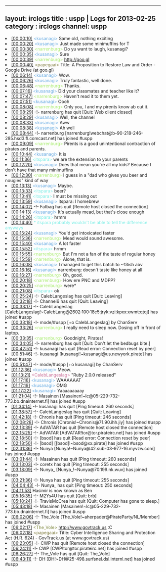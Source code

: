 
---
layout: irclogs
title : uspp | Logs for 2013-02-25
category : irclogs
channel: uspp
---
<li class="logitem"><a href="#00:00:10" name="00:00:10" class="time">[00:00:10]</a> <span class="person" style="color:#6aace3">&lt;kusanagi&gt;</span> Same old, nothing exciting </li>
<li class="logitem"><a href="#00:00:20" name="00:00:20" class="time">[00:00:20]</a> <span class="person" style="color:#6aace3">&lt;kusanagi&gt;</span> Just made some minimuffins for T </li>
<li class="logitem"><a href="#00:00:30" name="00:00:30" class="time">[00:00:30]</a> <span class="person" style="color:#a8ec6e">&lt;narrenburg&gt;</span> Do yu want to laugh, kusanagi? </li>
<li class="logitem"><a href="#00:00:35" name="00:00:35" class="time">[00:00:35]</a> <span class="person" style="color:#6aace3">&lt;kusanagi&gt;</span> Sure </li>
<li class="logitem"><a href="#00:00:39" name="00:00:39" class="time">[00:00:39]</a> <span class="person" style="color:#a8ec6e">&lt;narrenburg&gt;</span> <a href="http://goo.gl/i49ZD" target="_blank">http://goo.gl</a> </li>
<li class="logitem"><a href="#00:00:40" name="00:00:40" class="time">[00:00:40]</a> <span class="person" style="color:#817e41">&lt;papegaai&gt;</span> Title: A Proposition to Restore Law and Order - Google Drive (at goo.gl) </li>
<li class="logitem"><a href="#00:06:14" name="00:06:14" class="time">[00:06:14]</a> <span class="person" style="color:#6aace3">&lt;kusanagi&gt;</span> Wow. </li>
<li class="logitem"><a href="#00:06:26" name="00:06:26" class="time">[00:06:26]</a> <span class="person" style="color:#6aace3">&lt;kusanagi&gt;</span> Truly fantastic, well done. </li>
<li class="logitem"><a href="#00:06:48" name="00:06:48" class="time">[00:06:48]</a> <span class="person" style="color:#a8ec6e">&lt;narrenburg&gt;</span> Thanks. </li>
<li class="logitem"><a href="#00:07:16" name="00:07:16" class="time">[00:07:16]</a> <span class="person" style="color:#6aace3">&lt;kusanagi&gt;</span> Did your classmates and teacher like it? </li>
<li class="logitem"><a href="#00:07:47" name="00:07:47" class="time">[00:07:47]</a> <span class="person" style="color:#a8ec6e">&lt;narrenburg&gt;</span> Haven't read it to them yet. </li>
<li class="logitem"><a href="#00:07:51" name="00:07:51" class="time">[00:07:51]</a> <span class="person" style="color:#6aace3">&lt;kusanagi&gt;</span> Oooh </li>
<li class="logitem"><a href="#00:08:08" name="00:08:08" class="time">[00:08:08]</a> <span class="person" style="color:#a8ec6e">&lt;narrenburg&gt;</span> Only you, I and my pirents know ab out it. </li>
<li class="logitem"><a href="#00:08:29" name="00:08:29" class="time">[00:08:29]</a> -!- <span class="quit">narrenburg</span> has quit [Quit: Web client closed] </li>
<li class="logitem"><a href="#00:08:29" name="00:08:29" class="time">[00:08:29]</a> <span class="person" style="color:#6aace3">&lt;kusanagi&gt;</span> Well, the channel </li>
<li class="logitem"><a href="#00:08:33" name="00:08:33" class="time">[00:08:33]</a> <span class="person" style="color:#6aace3">&lt;kusanagi&gt;</span> Aww </li>
<li class="logitem"><a href="#00:08:38" name="00:08:38" class="time">[00:08:38]</a> <span class="person" style="color:#6aace3">&lt;kusanagi&gt;</span> Ah well </li>
<li class="logitem"><a href="#00:08:44" name="00:08:44" class="time">[00:08:44]</a> -!- <span class="join">narrenburg</span> [narrenburg!webchat@b-90-218-246-285.hsd3.fl.comcast.net] has joined #uspp </li>
<li class="logitem"><a href="#00:09:09" name="00:09:09" class="time">[00:09:09]</a> <span class="person" style="color:#a8ec6e">&lt;narrenburg&gt;</span> Pirents is a good unintentional contraction of pirates and parents. </li>
<li class="logitem"><a href="#00:10:44" name="00:10:44" class="time">[00:10:44]</a> <span class="person" style="color:#6aace3">&lt;kusanagi&gt;</span> It is </li>
<li class="logitem"><a href="#00:11:36" name="00:11:36" class="time">[00:11:36]</a> <span class="person" style="color:#7deee6">&lt;itspara&gt;</span> we are the extension to your parents </li>
<li class="logitem"><a href="#00:12:20" name="00:12:20" class="time">[00:12:20]</a> <span class="person" style="color:#6aace3">&lt;kusanagi&gt;</span> Does that mean you're all my kids? Because I don't have that many minimuffins </li>
<li class="logitem"><a href="#00:12:30" name="00:12:30" class="time">[00:12:30]</a> <span class="person" style="color:#a8ec6e">&lt;narrenburg&gt;</span> I guess in a "dad who gives you beer and nougies" kind of way </li>
<li class="logitem"><a href="#00:13:13" name="00:13:13" class="time">[00:13:13]</a> <span class="person" style="color:#6aace3">&lt;kusanagi&gt;</span> Maybe. </li>
<li class="logitem"><a href="#00:13:33" name="00:13:33" class="time">[00:13:33]</a> <span class="person" style="color:#7deee6">&lt;itspara&gt;</span> beer? </li>
<li class="logitem"><a href="#00:13:41" name="00:13:41" class="time">[00:13:41]</a> <span class="person" style="color:#7deee6">&lt;itspara&gt;</span> I must be missing out </li>
<li class="logitem"><a href="#00:13:59" name="00:13:59" class="time">[00:13:59]</a> <span class="person" style="color:#6aace3">&lt;kusanagi&gt;</span> itspara: I homebrew </li>
<li class="logitem"><a href="#00:14:02" name="00:14:02" class="time">[00:14:02]</a> -!- <span class="quit">Fatbag</span> has quit [Remote host closed the connection] </li>
<li class="logitem"><a href="#00:14:13" name="00:14:13" class="time">[00:14:13]</a> <span class="person" style="color:#6aace3">&lt;kusanagi&gt;</span> It's actually mead, but that's close enough </li>
<li class="logitem"><a href="#00:14:26" name="00:14:26" class="time">[00:14:26]</a> <span class="person" style="color:#7deee6">&lt;itspara&gt;</span> hrmm </li>
<li class="logitem"><a href="#00:14:40" name="00:14:40" class="time">[00:14:40]</a> <span class="person" style="color:#7deee6">* itspara probably wouldn't be able to tell the difference anyways</span> </li>
<li class="logitem"><a href="#00:15:24" name="00:15:24" class="time">[00:15:24]</a> <span class="person" style="color:#6aace3">&lt;kusanagi&gt;</span> You'd get intoxicated faster </li>
<li class="logitem"><a href="#00:15:36" name="00:15:36" class="time">[00:15:36]</a> <span class="person" style="color:#a8ec6e">&lt;narrenburg&gt;</span> Mead would sound awesome. </li>
<li class="logitem"><a href="#00:15:40" name="00:15:40" class="time">[00:15:40]</a> <span class="person" style="color:#6aace3">&lt;kusanagi&gt;</span> A lot faster </li>
<li class="logitem"><a href="#00:15:52" name="00:15:52" class="time">[00:15:52]</a> <span class="person" style="color:#7deee6">&lt;itspara&gt;</span> hrmm </li>
<li class="logitem"><a href="#00:15:55" name="00:15:55" class="time">[00:15:55]</a> <span class="person" style="color:#a8ec6e">&lt;narrenburg&gt;</span> But I'm not a fan of the taste of regular honey </li>
<li class="logitem"><a href="#00:15:59" name="00:15:59" class="time">[00:15:59]</a> <span class="person" style="color:#a8ec6e">&lt;narrenburg&gt;</span> Alone, that is. </li>
<li class="logitem"><a href="#00:16:08" name="00:16:08" class="time">[00:16:08]</a> <span class="person" style="color:#6aace3">&lt;kusanagi&gt;</span> I managed to get this batch to ~13ish abv </li>
<li class="logitem"><a href="#00:16:16" name="00:16:16" class="time">[00:16:16]</a> <span class="person" style="color:#6aace3">&lt;kusanagi&gt;</span> narrenburg: doesn't taste like honey at all </li>
<li class="logitem"><a href="#00:16:27" name="00:16:27" class="time">[00:16:27]</a> <span class="person" style="color:#a8ec6e">&lt;narrenburg&gt;</span> Oh, good. </li>
<li class="logitem"><a href="#00:20:18" name="00:20:18" class="time">[00:20:18]</a> <span class="person" style="color:#a8ec6e">&lt;narrenburg&gt;</span> How ere PNC and MDPP? </li>
<li class="logitem"><a href="#00:20:25" name="00:20:25" class="time">[00:20:25]</a> <span class="person" style="color:#a8ec6e">&lt;narrenburg&gt;</span> were* </li>
<li class="logitem"><a href="#00:21:08" name="00:21:08" class="time">[00:21:08]</a> <span class="person" style="color:#7deee6">&lt;itspara&gt;</span> ok </li>
<li class="logitem"><a href="#00:25:24" name="00:25:24" class="time">[00:25:24]</a> -!- <span class="quit">CalebLangeslag</span> has quit [Quit: Leaving] </li>
<li class="logitem"><a href="#00:32:18" name="00:32:18" class="time">[00:32:18]</a> -!- <span class="quit">Channel6</span> has quit [Quit: Leaving] </li>
<li class="logitem"><a href="#00:33:17" name="00:33:17" class="time">[00:33:17]</a> -!- <span class="join">CalebLangeslag</span> [CalebLangeslag!~CalebLang@2602:100:18c5:jryk:vzi:kpxx:xwmt:qtqj] has joined #uspp </li>
<li class="logitem"><a href="#00:33:18" name="00:33:18" class="time">[00:33:18]</a> -!- mode/<span class="mode">#uspp</span> [+o CalebLangeslag] by ChanServ </li>
<li class="logitem"><a href="#00:33:26" name="00:33:26" class="time">[00:33:26]</a> <span class="person" style="color:#a8ec6e">&lt;narrenburg&gt;</span> I really need to sleep now. Dosing off in front of laptop. </li>
<li class="logitem"><a href="#00:33:35" name="00:33:35" class="time">[00:33:35]</a> <span class="person" style="color:#a8ec6e">&lt;narrenburg&gt;</span> Goodnight, Pirates! </li>
<li class="logitem"><a href="#00:34:05" name="00:34:05" class="time">[00:34:05]</a> -!- <span class="quit">narrenburg</span> has quit [Quit: Don't let the bedbugs bite.] </li>
<li class="logitem"><a href="#00:42:51" name="00:42:51" class="time">[00:42:51]</a> -!- <span class="quit">kusanagi</span> has quit [Read error: Connection reset by peer] </li>
<li class="logitem"><a href="#00:51:46" name="00:51:46" class="time">[00:51:46]</a> -!- <span class="join">kusanagi</span> [kusanagi!~kusanagi@us.newyork.pirate] has joined #uspp </li>
<li class="logitem"><a href="#00:51:47" name="00:51:47" class="time">[00:51:47]</a> -!- mode/<span class="mode">#uspp</span> [+o kusanagi] by ChanServ </li>
<li class="logitem"><a href="#01:12:36" name="01:12:36" class="time">[01:12:36]</a> <span class="person" style="color:#6aace3">&lt;kusanagi&gt;</span> Meow. </li>
<li class="logitem"><a href="#01:13:21" name="01:13:21" class="time">[01:13:21]</a> <span class="person" style="color:#cc749c">&lt;CalebLangeslag&gt;</span> "Ruby 2.0.0 released" </li>
<li class="logitem"><a href="#01:17:16" name="01:17:16" class="time">[01:17:16]</a> <span class="person" style="color:#6aace3">&lt;kusanagi&gt;</span> WAAAAAAT </li>
<li class="logitem"><a href="#01:17:19" name="01:17:19" class="time">[01:17:19]</a> <span class="person" style="color:#6aace3">&lt;kusanagi&gt;</span> OMG </li>
<li class="logitem"><a href="#01:17:22" name="01:17:22" class="time">[01:17:22]</a> <span class="person" style="color:#6aace3">&lt;kusanagi&gt;</span> Yaaaaaaaaay </li>
<li class="logitem"><a href="#01:21:04" name="01:21:04" class="time">[01:21:04]</a> -!- <span class="join">Masainen</span> [Masainen!~lc@05-229-732-773.bb.dnainternet.fi] has joined #uspp </li>
<li class="logitem"><a href="#01:34:14" name="01:34:14" class="time">[01:34:14]</a> -!- <span class="quit">kusanagi</span> has quit [Ping timeout: 260 seconds] </li>
<li class="logitem"><a href="#01:38:57" name="01:38:57" class="time">[01:38:57]</a> -!- <span class="quit">CalebLangeslag</span> has quit [Quit: Leaving] </li>
<li class="logitem"><a href="#01:42:18" name="01:42:18" class="time">[01:42:18]</a> -!- <span class="quit">Chronis</span> has quit [Ping timeout: 246 seconds] </li>
<li class="logitem"><a href="#02:08:28" name="02:08:28" class="time">[02:08:28]</a> -!- <span class="join">Chronis</span> [Chronis!~Chronis@71.90.ihh.jiy] has joined #uspp </li>
<li class="logitem"><a href="#02:13:39" name="02:13:39" class="time">[02:13:39]</a> -!- <span class="quit">AdVATAR</span> has quit [Remote host closed the connection] </li>
<li class="logitem"><a href="#02:15:25" name="02:15:25" class="time">[02:15:25]</a> -!- <span class="join">AdVATAR</span> [AdVATAR!tor@tor.pirateirc.net] has joined #uspp </li>
<li class="logitem"><a href="#02:18:50" name="02:18:50" class="time">[02:18:50]</a> -!- <span class="quit">[bsod]</span> has quit [Read error: Connection reset by peer] </li>
<li class="logitem"><a href="#02:18:50" name="02:18:50" class="time">[02:18:50]</a> -!- <span class="join">[bsod]</span> [[bsod]!~bsod@xx.pirate] has joined #uspp </li>
<li class="logitem"><a href="#02:31:36" name="02:31:36" class="time">[02:31:36]</a> -!- <span class="join">Nunya</span> [Nunya!~Nunya@42.sub-03-977-16.myvzw.com] has joined #uspp </li>
<li class="logitem"><a href="#03:01:44" name="03:01:44" class="time">[03:01:44]</a> -!- <span class="quit">Masainen</span> has quit [Ping timeout: 260 seconds] </li>
<li class="logitem"><a href="#03:13:03" name="03:13:03" class="time">[03:13:03]</a> -!- <span class="quit">coretx</span> has quit [Ping timeout: 255 seconds] </li>
<li class="logitem"><a href="#03:18:09" name="03:18:09" class="time">[03:18:09]</a> -!- <span class="join">Nunya_</span> [Nunya_!~Nunya@70.199.nk.wuv] has joined #uspp </li>
<li class="logitem"><a href="#03:21:36" name="03:21:36" class="time">[03:21:36]</a> -!- <span class="quit">Nunya</span> has quit [Ping timeout: 255 seconds] </li>
<li class="logitem"><a href="#04:04:43" name="04:04:43" class="time">[04:04:43]</a> -!- <span class="quit">Nunya_</span> has quit [Ping timeout: 250 seconds] </li>
<li class="logitem"><a href="#04:11:53" name="04:11:53" class="time">[04:11:53]</a> <span class="nick">Hasimir</span> is now known as <span class="nick">Ben</span> </li>
<li class="logitem"><a href="#05:16:35" name="05:16:35" class="time">[05:16:35]</a> -!- <span class="quit">M2Ys4U</span> has quit [Quit: brb] </li>
<li class="logitem"><a href="#05:18:24" name="05:18:24" class="time">[05:18:24]</a> -!- <span class="quit">TravisMcCrea</span> has quit [Quit: Computer has gone to sleep.] </li>
<li class="logitem"><a href="#05:43:18" name="05:43:18" class="time">[05:43:18]</a> -!- <span class="join">Masainen</span> [Masainen!~lc@05-229-732-773.bb.dnainternet.fi] has joined #uspp </li>
<li class="logitem"><a href="#06:02:06" name="06:02:06" class="time">[06:02:06]</a> -!- <span class="join">The_Vole</span> [The_Vole!~aherpader@PirateParty/NL/Member] has joined #uspp </li>
<li class="logitem"><a href="#06:02:17" name="06:02:17" class="time">[06:02:17]</a> <span class="person" style="color:#828b44">&lt;The_Vole&gt;</span> <a href="http://www.govtrack.us/congress/bills/113/hr624" target="_blank">http://www.govtrack.us</a> :C </li>
<li class="logitem"><a href="#06:02:18" name="06:02:18" class="time">[06:02:18]</a> <span class="person" style="color:#817e41">&lt;papegaai&gt;</span> Title: Cyber Intelligence Sharing and Protection Act (H.R. 624) - GovTrack.us (at www.govtrack.us) </li>
<li class="logitem"><a href="#06:23:05" name="06:23:05" class="time">[06:23:05]</a> -!- <span class="quit">CWP</span> has quit [Remote host closed the connection] </li>
<li class="logitem"><a href="#06:24:11" name="06:24:11" class="time">[06:24:11]</a> -!- <span class="join">CWP</span> [CWP!tor@tor.pirateirc.net] has joined #uspp </li>
<li class="logitem"><a href="#06:26:27" name="06:26:27" class="time">[06:26:27]</a> -!- <span class="quit">The_Vole</span> has quit [Quit: The_Vole] </li>
<li class="logitem"><a href="#06:43:11" name="06:43:11" class="time">[06:43:11]</a> -!- <span class="join">DH</span> [DH!~DH@25-498.surfsnel.dsl.internl.net] has joined #uspp </li>


